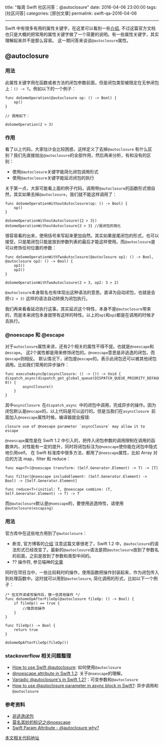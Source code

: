 title: "每周 Swift 社区问答：@autoclosure"
date: 2016-04-06 23:00:00
tags: [社区问答]
categories: [原创文章]
permalink: swift-qa-2016-04-06

---

Swift 中有很多有用的属性关键字，在这里可以看到一些[介绍](https://developer.apple.com/library/ios/documentation/Swift/Conceptual/Swift_Programming_Language/Attributes.html), 不过这篇官方文档也只是大概的把常用的属性关键字做了一个简要的说明。有一些属性关键字，其实理解起来并不是那么容易。
这一期问答来谈谈`@autoclosure`属性。


<!--more-->

## @autoclosure

### 用法
此属性关键字用在函数或者方法的闭包参数前面，但是闭包类型被限定在无参闭包上：`() -> T`。例如以下的一个例子：

```
func doSomeOperation(@autoclosure op: () -> Bool) {
    op()
}

// 调用如下：

doSomeOperation(2 > 3)

```

### 作用
看了以上代码，大家估计会比较困惑，这样定义了去掉`@autoclosure` 有什么区别？我们先直接抛出`@autoclosure`的全部作用，然后再来分析，有和没有的区别：

* 使用`@autoclosure`关键字能简化闭包调用形式
* 使用`@autoclosure`关键字能延迟闭包的执行

关于第一点，大家可能看上面的例子代码，调用带`@autoclosure`的函数形式很自然，其实如果去掉`@autoclosure`，我们就不能这样调用了：

```
func doSomeOperationWithoutAutoclosure(op: () -> Bool) {
    op()
}

doSomeOperationWithoutAutoclosure({2 > 3})
doSomeOperationWithoutAutoclosure{2 > 3} //尾闭包的简化
```

很容易看的出来，使用括号来写起来更加自然。其实如果是尾闭包的形式，也可以接受。只是尾闭包只能是放到参数列表的最后才能这样使用。而`@autoclosure`是可以修饰任何位置的参数：

```
func doSomeOperationWithTwoAutoclosure(@autoclosure op1: () -> Bool, @autoclosure op2: () -> Bool) {
    op1()
    op2()
}

doSomeOperationWithTwoAutoclosure(2 > 3, op2: 3 > 2)
```

`@autoclosure`本身取名也有体现出这种语法的意思。直译为自动闭包，也就是会把`(2 > 3)` 这样的语法自动转换为闭包执行。


我们再来看看延迟执行这事。其实延迟这个特性，本身不是`@autoclosure`带来的，而是本来闭包本身就带有这样的特性。以上的`op1`和`op2`都是在调用的时候才去执行。



### @noescape 和 @escape
对于`autoclosure`属性来讲，还有2个相关的属性不得不提。也就是`@noescape`和`@escape`。
这2个属性都是用来修饰闭包的。`@noescape`意思是非逃逸的闭包，而`@escape`则相反。
默认情况下，闭包是`@escape`的。表示此闭包还可以被其他闭包调用。比如我们常用的异步操作：

```
func executeAsyncOp(asyncClosure: () -> ()) -> Void {
dispatch_async(dispatch_get_global_queue(DISPATCH_QUEUE_PRIORITY_DEFAULT, 0)) {
        asyncClosure()
    }
}

```
其中`asyncClosure `在`dispatch_async `中的闭包中调用，完成异步的操作。因为闭包默认是`@escape`的，以上代码是可以运行的。但是当我们在`asyncClosure `前面加入`@noescape`属性时候，编译器就会报错:

```
closure use of @noesape parameter `asyncClosure` may allow it to escape
```

`@noescape`属性是在 Swift 1.2 中引入的，把传入闭包参数的调用限制在调用的函数体内，对性能有一定的提升，同时将闭包标注为`@noescape`使你能在闭包中隐式地引用self。
在 Swift 标准库中很多方法，都用了`@noescape`属性，比如 Array 对应的方法 map，filter 和 reduce：


```
func map<T>(@noescape transform: (Self.Generator.Element) -> T) -> [T]

func filter(@noescape includeElement: (Self.Generator.Element) -> Bool) -> [Self.Generator.Element]

func reduce<T>(initial: T, @noescape combine: (T, Self.Generator.Element) -> T) -> T
```

而`@autoclosure`默认是`@noescape`的，要使用逃逸特性，请使用`@autoclosure(escaping)`



### 用法

官方库中在这些地方用到了`@autoclosure`：
* 断言, 官方博客的[介绍](https://developer.apple.com/swift/blog/?id=4)
注意这篇文章很老了，Swift 1.2 中，`@autoclosure`的语法形式已经改变了。最新的`@autoclosure`语法是把`@autoclosure`放到了参数名的前面，之前是放到了参数和类型中间的。
* ?? 操作符, 参见喵神的[文章](http://swifter.tips/autoclosure/)

同时在项目当中，一些比较耗时的操作，使用函数把操作封装起来，作为闭包传入到处理函数中。这时就可以用到`@autoclosure`, 简化调用的形式，比如以下一个例子：

```
/* 在文件读或写操作后，做一些其他操作 */
func doSomeOpAfterFileOp(@autoclosure fileOp: () -> Bool) {
    if fileOp() == true {
        //做其他操作
    }
}

func fileOp() -> Bool {
    return true
}

doSomeOpAfterFileOp(fileOp())
```


### stackoverflow 相关问题整理

* [How to use Swift @autoclosure](http://stackoverflow.com/questions/24102617/how-to-use-swift-autoclosure): 如何使用`@autoclosure`
* [@noescape attribute in Swift 1.2](http://stackoverflow.com/questions/28427436/noescape-attribute-in-swift-1-2): 关于`@noescape`的理解。
* [Variadic @autoclosure's in Swift 1.2?](http://stackoverflow.com/questions/29750244/variadic-autoclosures-in-swift-1-2)：可变参数和`@autoclosure`
* [How to use @autoclosure parameter in async block in Swift?](http://stackoverflow.com/questions/30385467/how-to-use-autoclosure-parameter-in-async-block-in-swift): 异步调用和`@autoclosure`




### 参考资料
* [非逃逸闭包](http://wiki.jikexueyuan.com/project/swift/chapter2/07_Closures.html#nonescaping_closures)
* [莫名其妙的标记之@noescape](http://www.jianshu.com/p/c7e070888d0c)
* [Swift Param Attribute - @autoclosure why?](http://cn.v2ex.com/t/197563)

[本文相关代码地址](https://github.com/SwiftGGTeam/SwiftCommunityWeeklyQA/tree/master/20160406)






